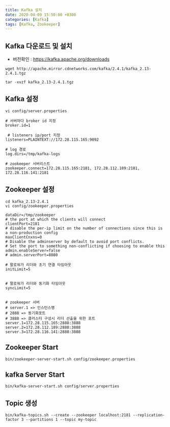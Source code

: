 ```yaml
---
title: Kafka 설치
date: 2020-04-09 15:50:00 +0300
categories: [Kafka]
tags: [Kafka, Zookeeper]
---
```


## Kafka 다운로드 및 설치
- 버전확인 : https://kafka.apache.org/downloads 

```shell
wget http://apache.mirror.cdnetworks.com/kafka/2.4.1/kafka_2.13-2.4.1.tgz
```

```shell
tar -xvzf kafka_2.13-2.4.1.tgz
```

## Kafka 설정
```shell
vi config/server.properties
```
```shell
# 서버마다 broker id 지정
broker.id=1
 
 # listeners ip/port 지정
listeners=PLAINTEXT://172.28.115.165:9092
 
# log 경로
log.dirs=/tmp/kafka-logs
 
# zookeeper 서버리스트
zookeeper.connect=172.28.115.165:2181, 172.28.112.189:2181, 172.28.116.141:2181
``` 

## Zookeeper 설정
```shell
cd kafka_2.13-2.4.1
vi config/zookeeper.properties
```
```shell
dataDir=/tmp/zookeeper
# the port at which the clients will connect
clientPort=2181
# disable the per-ip limit on the number of connections since this is a non-production config
maxClientCnxns=0
# Disable the adminserver by default to avoid port conflicts.
# Set the port to something non-conflicting if choosing to enable this
admin.enableServer=false
# admin.serverPort=8080
 
# 팔로워가 리더와 초기 연결 타임아웃
initLimit=5
 
 
# 팔로워가 리더와 동기화 타임아웃
syncLimit=5
 
 
# zookeeper 서버
# server.1 => 인스턴스명
# 2888 => 동기화포트
# 3888 => 클러스터 구성시 리더 선출을 위한 포트
server.1=172.28.115.165:2888:3888
server.2=172.28.112.189:2888:3888
server.3=172.28.116.141:2888:3888
```
## Zookeeper Start
```shell
bin/zookeeper-server-start.sh config/zookeeper.properties
```

## kafka Server Start
```shell
bin/kafka-server-start.sh config/server.properties
```

## Topic 생성
```shell
bin/kafka-topics.sh --create --zookeeper localhost:2181 --replication-factor 3 --partitions 1 --topic my-topic
```